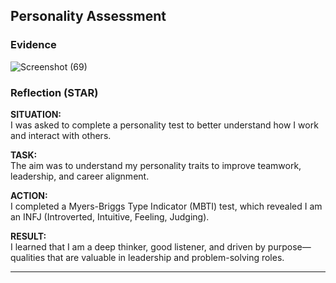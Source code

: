 ## Personality Assessment

### Evidence
![Screenshot (69)](https://github.com/user-attachments/assets/c449776e-a004-4755-841d-2d11d5b34057)


### Reflection (STAR)

**SITUATION:**  
I was asked to complete a personality test to better understand how I work and interact with others.

**TASK:**  
The aim was to understand my personality traits to improve teamwork, leadership, and career alignment.

**ACTION:**  
I completed a Myers-Briggs Type Indicator (MBTI) test, which revealed I am an INFJ (Introverted, Intuitive, Feeling, Judging).

**RESULT:**  
I learned that I am a deep thinker, good listener, and driven by purpose—qualities that are valuable in leadership and problem-solving roles.

---
